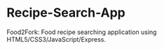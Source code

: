# Recipe-Search-App
Food2Fork: Food recipe searching application using HTML5/CSS3/JavaScript/Express.
